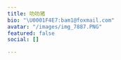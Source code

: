 ```yaml
---
title: 叻叻猪
bio: "\U0001F4E7:bam1@foxmail.com"
avatar: "/images/img_7887.PNG"
featured: false
social: []

---
```

